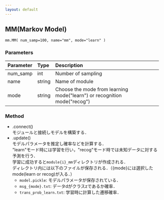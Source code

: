```yaml
---
layout: default
---
```

## MM(Markov Model)

```
mm.MM( num_samp=100, name="mm", mode="learn" )
```
### Parameters

| Parameter | Type | Description |
|:----------|:-----|:------------|
| num_samp  | int | Number of sampling |
| name      | string | Name of module |
| mode      | string | Choose the mode from learning mode("learn") or recognition mode("recog") |

### Method

- .connect()  
モジュールと接続しモデルを構築する．
- .update()  
モデルパラメータを推定し確率などを計算する．  
"learn"モード時には学習を行い，"recog"モード時では未知データに対する予測を行う．  
学習に成功すると`module{i}_mm`ディレクトリが作成される．  
ディレクトリ内には以下のファイルが保存される．（{mode}には選択したmode(learn or recog)が入る．）
    - `model.pickle`: モデルパラメータが保存されている．
    - `msg_{mode}.txt`: データdがクラスzであるか確率．
    - `trans_prob_learn.txt`: 学習時に計算した遷移確率．